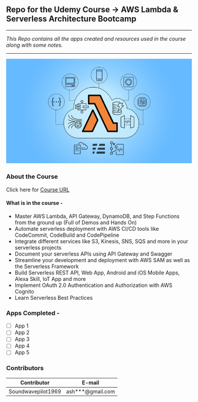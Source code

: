 <!-- Headings -->
## Repo for the Udemy Course -> AWS Lambda & Serverless Architecture Bootcamp

___
<!-- Italics -->
*This Repo contains all the apps created and resources used in the course along with some notes.*
<!-- Horzontal Rule -->

___
<!-- Images -->
![Course Screenshot](https://github.com/Soundwavepilot1969/AWS_Lambda_and_Serverless_Architecture_Bootcamp/blob/c2a2d85f793a554877e36da62c74d860dd59536b/course_img.jpg)
### **About the Course**
Click here for [Course URL](https://www.udemy.com/course/aws-lambda-serverless-architecture/ "Udemy Url")

#### What is in the course - 
* Master AWS Lambda, API Gateway, DynamoDB, and Step Functions from the ground up (Full of Demos and Hands On)
* Automate serverless deployment with AWS CI/CD tools like CodeCommit, CodeBuild and CodePipeline
* Integrate different services like S3, Kinesis, SNS, SQS and more in your serverless projects
* Document your serverless APIs using API Gateway and Swagger
* Streamline your development and deployment with AWS SAM as well as the Serverless Framework
* Build Serverless REST API, Web App, Android and iOS Mobile Apps, Alexa Skill, IoT App and more
* Implement OAuth 2.0 Authentication and Authorization with AWS Cognito
* Learn Serverless Best Practices

<!-- Tasks -->
### **Apps Completed** - 
* [ ] App 1
* [ ] App 2
* [ ] App 3
* [ ] App 4
* [ ] App 5

### **Contributors**
<!--Tables -->
| Contributor     | E-mail |
| ----------- | ----------- |
| Soundwavepilot1969      | ash***@gmail.com  |
